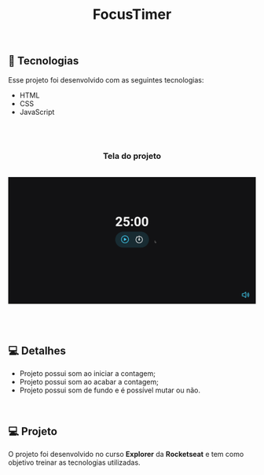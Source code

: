 <h1 align="center"> FocusTimer </h1>

<br>

## 🚀 Tecnologias

Esse projeto foi desenvolvido com as seguintes tecnologias:

- HTML
- CSS
- JavaScript

<br>

<br>
<h3 align="center">Tela do projeto</h3>
<p align="center">
<br>
  <img src="./assets/gif.gif" >
</p>
<br>

<br>

## 💻 Detalhes

- Projeto possui som ao iniciar a contagem;
- Projeto possui som ao acabar a contagem;
- Projeto possui som de fundo e é possível mutar ou não.

<br>

## 💻 Projeto

O projeto foi desenvolvido no curso **Explorer** da **Rocketseat** e tem como objetivo treinar as tecnologias utilizadas.
